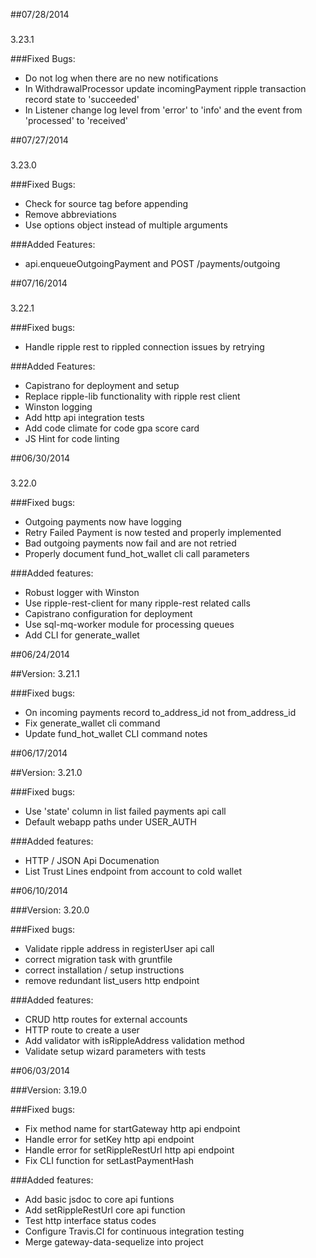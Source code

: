 ##07/28/2014

###
3.23.1

###Fixed Bugs:
- Do not log when there are no new notifications
- In WithdrawalProcessor update incomingPayment ripple transaction
  record state to 'succeeded'
- In Listener change log level from 'error' to 'info' and the event
  from 'processed' to 'received'

##07/27/2014

###
3.23.0

###Fixed Bugs:
- Check for source tag before appending
- Remove abbreviations
- Use options object instead of multiple arguments

###Added Features:
- api.enqueueOutgoingPayment and POST /payments/outgoing


##07/16/2014

###
3.22.1

###Fixed bugs:
- Handle ripple rest to rippled connection issues by retrying

###Added Features:
- Capistrano for deployment and setup
- Replace ripple-lib functionality with ripple rest client
- Winston logging
- Add http api integration tests
- Add code climate for code gpa score card
- JS Hint for code linting

##06/30/2014

###
3.22.0

###Fixed bugs:
- Outgoing payments now have logging
- Retry Failed Payment is now tested and properly implemented
- Bad outgoing payments now fail and are not retried
- Properly document fund_hot_wallet cli call parameters

###Added features:
- Robust logger with Winston
- Use ripple-rest-client for many ripple-rest related calls
- Capistrano configuration for deployment
- Use sql-mq-worker module for processing queues
- Add CLI for generate_wallet

##06/24/2014

##Version:
3.21.1

###Fixed bugs:
- On incoming payments record to_address_id not from_address_id
- Fix generate_wallet cli command
- Update fund_hot_wallet CLI command notes

##06/17/2014

##Version:
3.21.0

###Fixed bugs:
- Use 'state' column in list failed payments api call
- Default webapp paths under USER_AUTH

###Added features:
- HTTP / JSON Api Documenation
- List Trust Lines endpoint from account to cold wallet

##06/10/2014

###Version:
3.20.0

###Fixed bugs:
- Validate ripple address in registerUser api call
- correct migration task with gruntfile
- correct installation / setup instructions
- remove redundant list_users http endpoint

###Added features:
- CRUD http routes for external accounts
- HTTP route to create a user
- Add validator with isRippleAddress validation method
- Validate setup wizard parameters with tests

##06/03/2014

###Version: 
3.19.0

###Fixed bugs:
- Fix method name for startGateway http api endpoint
- Handle error for setKey http api endpoint
- Handle error for setRippleRestUrl http api endpoint
- Fix CLI function for setLastPaymentHash

###Added features:
- Add basic jsdoc to core api funtions
- Add setRippleRestUrl core api function
- Test http interface status codes
- Configure Travis.CI for continuous integration testing
- Merge gateway-data-sequelize into project

